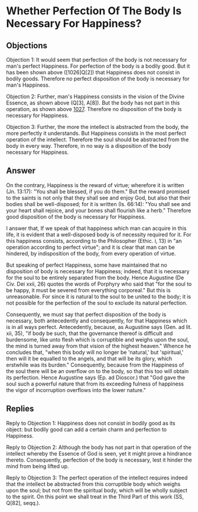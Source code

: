 # Whether Perfection Of The Body Is Necessary For Happiness?

## Objections

Objection 1: It would seem that perfection of the body is not necessary for man's perfect Happiness. For perfection of the body is a bodily good. But it has been shown above ([1026]Q[2]) that Happiness does not consist in bodily goods. Therefore no perfect disposition of the body is necessary for man's Happiness.

Objection 2: Further, man's Happiness consists in the vision of the Divine Essence, as shown above (Q[3], A[8]). But the body has not part in this operation, as shown above [1027](A[5]). Therefore no disposition of the body is necessary for Happiness.

Objection 3: Further, the more the intellect is abstracted from the body, the more perfectly it understands. But Happiness consists in the most perfect operation of the intellect. Therefore the soul should be abstracted from the body in every way. Therefore, in no way is a disposition of the body necessary for Happiness.

## Answer

On the contrary, Happiness is the reward of virtue; wherefore it is written (Jn. 13:17): "You shall be blessed, if you do them." But the reward promised to the saints is not only that they shall see and enjoy God, but also that their bodies shall be well-disposed; for it is written (Is. 66:14): "You shall see and your heart shall rejoice, and your bones shall flourish like a herb." Therefore good disposition of the body is necessary for Happiness.

I answer that, If we speak of that happiness which man can acquire in this life, it is evident that a well-disposed body is of necessity required for it. For this happiness consists, according to the Philosopher (Ethic. i, 13) in "an operation according to perfect virtue"; and it is clear that man can be hindered, by indisposition of the body, from every operation of virtue.

But speaking of perfect Happiness, some have maintained that no disposition of body is necessary for Happiness; indeed, that it is necessary for the soul to be entirely separated from the body. Hence Augustine (De Civ. Dei xxii, 26) quotes the words of Porphyry who said that "for the soul to be happy, it must be severed from everything corporeal." But this is unreasonable. For since it is natural to the soul to be united to the body; it is not possible for the perfection of the soul to exclude its natural perfection.

Consequently, we must say that perfect disposition of the body is necessary, both antecedently and consequently, for that Happiness which is in all ways perfect. Antecedently, because, as Augustine says (Gen. ad lit. xii, 35), "if body be such, that the governance thereof is difficult and burdensome, like unto flesh which is corruptible and weighs upon the soul, the mind is turned away from that vision of the highest heaven." Whence he concludes that, "when this body will no longer be 'natural,' but 'spiritual,' then will it be equalled to the angels, and that will be its glory, which erstwhile was its burden." Consequently, because from the Happiness of the soul there will be an overflow on to the body, so that this too will obtain its perfection. Hence Augustine says (Ep. ad Dioscor.) that "God gave the soul such a powerful nature that from its exceeding fulness of happiness the vigor of incorruption overflows into the lower nature."

## Replies

Reply to Objection 1: Happiness does not consist in bodily good as its object: but bodily good can add a certain charm and perfection to Happiness.

Reply to Objection 2: Although the body has not part in that operation of the intellect whereby the Essence of God is seen, yet it might prove a hindrance thereto. Consequently, perfection of the body is necessary, lest it hinder the mind from being lifted up.

Reply to Objection 3: The perfect operation of the intellect requires indeed that the intellect be abstracted from this corruptible body which weighs upon the soul; but not from the spiritual body, which will be wholly subject to the spirit. On this point we shall treat in the Third Part of this work (SS, Q[82], seqq.).